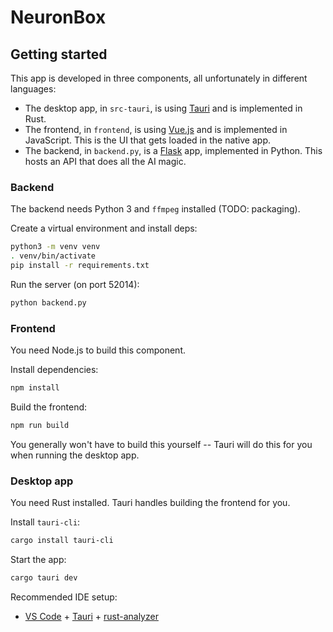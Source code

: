 # NeuronBox

## Getting started

This app is developed in three components, all unfortunately in different languages:

- The desktop app, in `src-tauri`, is using [Tauri](https://tauri.app/) and is implemented in Rust.
- The frontend, in `frontend`, is using [Vue.js](https://vuejs.org/) and is implemented in JavaScript. This is the UI that gets loaded in the native app.
- The backend, in `backend.py`, is a [Flask](https://flask.palletsprojects.com/) app, implemented in Python. This hosts an API that does all the AI magic.

### Backend

The backend needs Python 3 and `ffmpeg` installed (TODO: packaging).

Create a virtual environment and install deps:

```sh
python3 -m venv venv
. venv/bin/activate
pip install -r requirements.txt
```

Run the server (on port 52014):

```sh
python backend.py
```

### Frontend

You need Node.js to build this component.

Install dependencies:

```sh
npm install
```

Build the frontend:

```sh
npm run build
```

You generally won't have to build this yourself -- Tauri will do this for you when running the desktop app.

### Desktop app

You need Rust installed. Tauri handles building the frontend for you.

Install `tauri-cli`:

```sh
cargo install tauri-cli
```


Start the app:

```sh
cargo tauri dev
```

Recommended IDE setup:

- [VS Code](https://code.visualstudio.com/) + [Tauri](https://marketplace.visualstudio.com/items?itemName=tauri-apps.tauri-vscode) + [rust-analyzer](https://marketplace.visualstudio.com/items?itemName=rust-lang.rust-analyzer)
